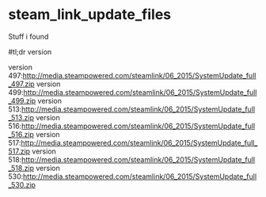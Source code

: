 # steam_link_update_files
Stuff i found

#tl;dr version

version 497:http://media.steampowered.com/steamlink/06_2015/SystemUpdate_full_497.zip
version 499:http://media.steampowered.com/steamlink/06_2015/SystemUpdate_full_499.zip
version 513:http://media.steampowered.com/steamlink/06_2015/SystemUpdate_full_513.zip
version 516:http://media.steampowered.com/steamlink/06_2015/SystemUpdate_full_516.zip
version 517:http://media.steampowered.com/steamlink/06_2015/SystemUpdate_full_517.zip
version 518:http://media.steampowered.com/steamlink/06_2015/SystemUpdate_full_518.zip
version 530:http://media.steampowered.com/steamlink/06_2015/SystemUpdate_full_530.zip
